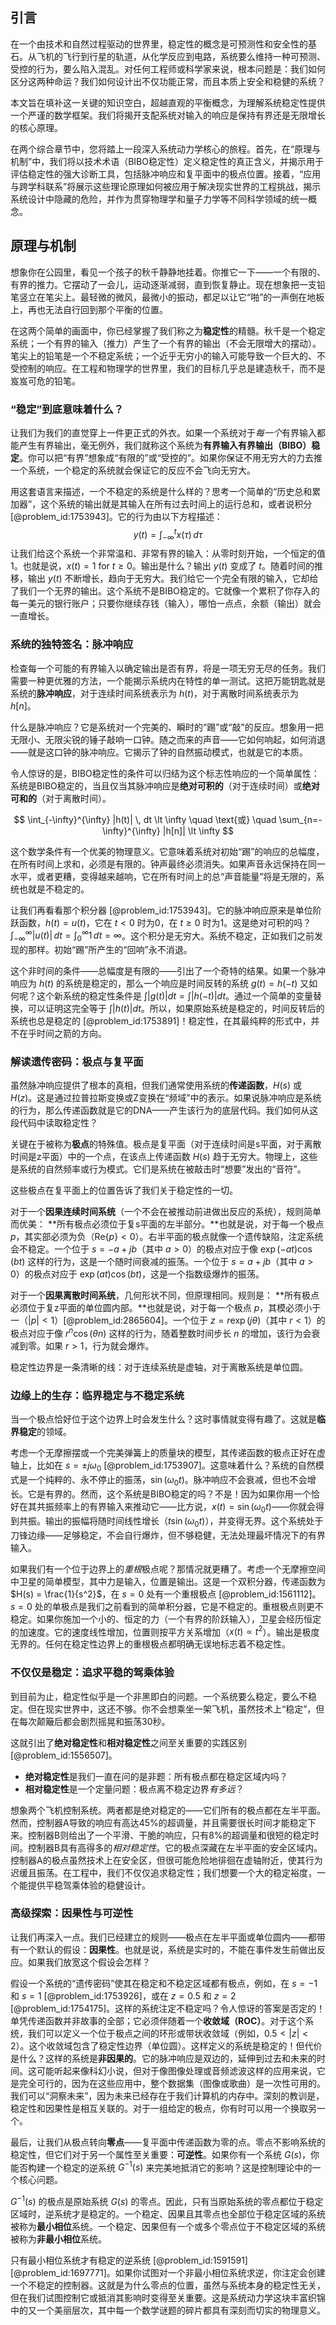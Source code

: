 ## 引言
在一个由技术和自然过程驱动的世界里，稳定性的概念是可预测性和安全性的基石。从飞机的飞行到行星的轨道，从化学反应到电路，系统要么维持一种可预测、受控的行为，要么陷入混乱。对任何工程师或科学家来说，根本问题是：我们如何区分这两种命运？我们如何设计出不仅功能正常，而且本质上安全和稳健的系统？

本文旨在填补这一关键的知识空白，超越直观的平衡概念，为理解系统稳定性提供一个严谨的数学框架。我们将揭开支配系统对输入的响应是保持有界还是无限增长的核心原理。

在两个综合章节中，您将踏上一段深入系统动力学核心的旅程。首先，在“原理与机制”中，我们将以技术术语（BIBO稳定性）定义稳定性的真正含义，并揭示用于评估稳定性的强大诊断工具，包括脉冲响应和复平面中的极点位置。接着，“应用与跨学科联系”将展示这些理论原理如何被应用于解决现实世界的工程挑战，揭示系统设计中隐藏的危险，并作为贯穿物理学和量子力学等不同科学领域的统一概念。

## 原理与机制

想象你在公园里，看见一个孩子的秋千静静地挂着。你推它一下——一个有限的、有界的推力。它摆动了一会儿，运动逐渐减弱，直到恢复静止。现在想象把一支铅笔竖立在笔尖上。最轻微的微风，最微小的振动，都足以让它“啪”的一声倒在地板上，再也无法自行回到那个平衡的位置。

在这两个简单的画面中，你已经掌握了我们称之为**稳定性**的精髓。秋千是一个稳定系统；一个有界的输入（推力）产生了一个有界的输出（不会无限增大的摆动）。笔尖上的铅笔是一个不稳定系统；一个近乎无穷小的输入可能导致一个巨大的、不受控制的响应。在工程和物理学的世界里，我们的目标几乎总是建造秋千，而不是岌岌可危的铅笔。

### “稳定”到底意味着什么？

让我们为我们的直觉穿上一件更正式的外衣。如果一个系统对于*每一个*有界输入都能产生有界输出，毫无例外，我们就称这个系统为**有界输入有界输出（BIBO）稳定**。你可以把“有界”想象成“有限的”或“受控的”。如果你保证不用无穷大的力去推一个系统，一个稳定的系统就会保证它的反应不会飞向无穷大。

用这套语言来描述，一个不稳定的系统是什么样的？思考一个简单的“历史总和累加器”，这个系统的输出就是其输入在所有过去时间上的运行总和，或者说积分 [@problem_id:1753943]。它的行为由以下方程描述：
$$y(t) = \int_{-\infty}^{t} x(\tau) \, d\tau$$
让我们给这个系统一个非常温和、非常有界的输入：从零时刻开始，一个恒定的值1。也就是说，$x(t) = 1$ for $t \ge 0$。输出是什么？输出 $y(t)$ 变成了 $t$。随着时间的推移，输出 $y(t)$ 不断增长，趋向于无穷大。我们给它一个完全有限的输入，它却给了我们一个无界的输出。这个系统不是BIBO稳定的。它就像一个累积了你存入的每一美元的银行账户；只要你继续存钱（输入），哪怕一点点，余额（输出）就会一直增长。

### 系统的独特签名：脉冲响应

检查每一个可能的有界输入以确定输出是否有界，将是一项无穷无尽的任务。我们需要一种更优雅的方法，一个能揭示系统内在特性的单一测试。这把万能钥匙就是系统的**脉冲响应**，对于连续时间系统表示为 $h(t)$，对于离散时间系统表示为 $h[n]$。

什么是脉冲响应？它是系统对一个完美的、瞬时的“踢”或“敲”的反应。想象用一把无限小、无限尖锐的锤子敲响一口钟。随之而来的声音——它如何响起，如何消退——就是这口钟的脉冲响应。它揭示了钟的自然振动模式，也就是它的本质。

令人惊讶的是，BIBO稳定性的条件可以归结为这个标志性响应的一个简单属性：系统是BIBO稳定的，当且仅当其脉冲响应是**绝对可积的**（对于连续时间）或**绝对可和的**（对于离散时间）。

$$ \int_{-\infty}^{\infty} |h(t)| \, dt \lt \infty \quad \text{或} \quad \sum_{n=-\infty}^{\infty} |h[n]| \lt \infty $$

这个数学条件有一个优美的物理意义。它意味着系统对初始“踢”的响应的总幅度，在所有时间上求和，必须是有限的。钟声最终必须消失。如果声音永远保持在同一水平，或者更糟，变得越来越响，它在所有时间上的总“声音能量”将是无限的，系统也就是不稳定的。

让我们再看看那个积分器 [@problem_id:1753943]。它的脉冲响应原来是单位阶跃函数，$h(t) = u(t)$，它在 $t \lt 0$ 时为0，在 $t \ge 0$ 时为1。这是绝对可积的吗？$\int_{-\infty}^{\infty} |u(t)| \, dt = \int_{0}^{\infty} 1 \, dt = \infty$。这个积分是无穷大。系统不稳定，正如我们之前发现的那样。初始“踢”所产生的“回响”永不消退。

这个非时间的条件——总幅度是有限的——引出了一个奇特的结果。如果一个脉冲响应为 $h(t)$ 的系统是稳定的，那么一个响应是时间反转的系统 $g(t) = h(-t)$ 又如何呢？这个新系统的稳定性条件是 $\int |g(t)| dt = \int |h(-t)| dt$。通过一个简单的变量替换，可以证明这完全等于 $\int |h(t)| dt$。所以，如果原始系统是稳定的，时间反转后的系统也总是稳定的 [@problem_id:1753891]！稳定性，在其最纯粹的形式中，并不在乎时间之箭的方向。

### 解读遗传密码：极点与复平面

虽然脉冲响应提供了根本的真相，但我们通常使用系统的**传递函数**，$H(s)$ 或 $H(z)$。这是通过拉普拉斯变换或Z变换在“频域”中的表示。如果说脉冲响应是系统的行为，那么传递函数就是它的DNA——产生该行为的底层代码。我们如何从这段代码中读取稳定性？

关键在于被称为**极点**的特殊值。极点是复平面（对于连续时间是s平面，对于离散时间是z平面）中的一个点，在该点上传递函数 $H(s)$ 趋于无穷大。物理上，这些是系统的自然频率或行为模式。它们是系统在被敲击时“想要”发出的“音符”。

这些极点在复平面上的位置告诉了我们关于稳定性的一切。

对于一个**因果连续时间系统**（一个不会在被推动前进做出反应的系统），规则简单而优美：
**所有极点必须位于复s平面的左半部分。**也就是说，对于每一个极点 $p$，其实部必须为负（$\text{Re}\{p\} \lt 0$）。右半平面的极点就像一个遗传缺陷，注定系统会不稳定。一个位于 $s = -a + jb$（其中 $a \gt 0$）的极点对应于像 $\exp(-at) \cos(bt)$ 这样的行为，这是一个随时间衰减的振荡。一个位于 $s = a + jb$（其中 $a \gt 0$）的极点对应于 $\exp(at) \cos(bt)$，这是一个指数级爆炸的振荡。

对于一个**因果离散时间系统**，几何形状不同，但原理相同。规则是：
**所有极点必须位于复z平面的单位圆内部。**也就是说，对于每一个极点 $p$，其模必须小于一（$|p| \lt 1$）[@problem_id:2865604]。一个位于 $z=r \exp(j\theta)$（其中 $r \lt 1$）的极点对应于像 $r^n \cos(\theta n)$ 这样的行为，随着整数时间步长 $n$ 的增加，该行为会衰减到零。如果 $r \gt 1$，行为就会爆炸。

稳定性边界是一条清晰的线：对于连续系统是虚轴，对于离散系统是单位圆。

### 边缘上的生存：临界稳定与不稳定系统

当一个极点恰好位于这个边界上时会发生什么？这时事情就变得有趣了。这就是**临界稳定**的领域。

考虑一个无摩擦摆或一个完美弹簧上的质量块的模型，其传递函数的极点正好在虚轴上，比如在 $s = \pm j\omega_0$ [@problem_id:1753907]。这意味着什么？系统的自然模式是一个纯粹的、永不停止的振荡，$\sin(\omega_0 t)$。脉冲响应不会衰减，但也不会增长。它是有界的。然而，这个系统是BIBO稳定的吗？不是！因为如果你用一个恰好在其共振频率上的有界输入来推动它——比方说，$x(t) = \sin(\omega_0 t)$——你就会得到共振。输出的振幅将随时间线性增长（$t \sin(\omega_0 t)$），并变得无界。这个系统处于刀锋边缘——足够稳定，不会自行爆炸，但不够稳健，无法处理最坏情况下的有界输入。

如果我们有一个位于边界上的*重根*极点呢？那情况就更糟了。考虑一个无摩擦空间中卫星的简单模型，其中力是输入，位置是输出。这是一个双积分器，传递函数为 $H(s) = \frac{1}{s^2}$，在 $s=0$ 处有一个重根极点 [@problem_id:1561112]。$s=0$ 处的单极点是我们之前看到的简单积分器，它是不稳定的。重根极点则更不稳定。如果你施加一个小的、恒定的力（一个有界的阶跃输入），卫星会经历恒定的加速度。它的速度线性增加，位置则按平方关系增加（$x(t) \propto t^2$）。输出是极度无界的。任何在稳定性边界上的重根极点都明确无误地标志着不稳定性。

### 不仅仅是稳定：追求平稳的驾乘体验

到目前为止，稳定性似乎是一个非黑即白的问题。一个系统要么稳定，要么不稳定。但在现实世界中，这还不够。你不会想乘坐一架飞机，虽然技术上“稳定”，但在每次颠簸后都会剧烈摇晃和振荡30秒。

这就引出了**绝对稳定性**和**相对稳定性**之间至关重要的实践区别 [@problem_id:1556507]。
*   **绝对稳定性**是我们一直在问的是非题：所有极点都在稳定区域内吗？
*   **相对稳定性**是一个定量问题：极点离不稳定边界*有多远*？

想象两个飞机控制系统。两者都是绝对稳定的——它们所有的极点都在左半平面。然而，控制器A导致的响应有高达45%的超调量，并且需要很长时间才能稳定下来。控制器B则给出了一个平滑、干脆的响应，只有8%的超调量和很短的稳定时间。控制器B具有高得多的*相对稳定性*。它的极点深藏在左半平面的安全区域内。控制器A的极点虽然技术上在安全区，但很可能危险地徘徊在虚轴附近，使其行为迟缓且振荡。在工程中，我们不仅仅追求稳定性；我们想要一个大的稳定裕度，一个能提供平稳驾乘体验的稳健设计。

### 高级探索：因果性与可逆性

让我们再深入一点。我们已经建立的规则——极点在左半平面或单位圆内——都带有一个默认的假设：**因果性**。也就是说，系统是实时的，不能在事件发生前做出反应。如果我们放宽这个假设会怎样？

假设一个系统的“遗传密码”使其在稳定和不稳定区域都有极点，例如，在 $s=-1$ 和 $s=1$ [@problem_id:1753926]，或在 $z=0.5$ 和 $z=2$ [@problem_id:1754175]。这样的系统注定不稳定吗？令人惊讶的答案是否定的！单凭传递函数并非故事的全部；它必须伴随着一个**收敛域（ROC）**。对于这个系统，我们可以定义一个位于极点之间的环形或带状收敛域（例如，$0.5 \lt |z| \lt 2$）。这个收敛域包含了稳定性边界（单位圆）。这样定义的系统是稳定的！但代价是什么？这样的系统是**非因果的**。它的脉冲响应是双边的，延伸到过去和未来的时间。这可能听起来像科幻小说，但对于像图像处理或音频滤波这样的应用来说，它是完全可行的，因为在这些应用中，整个数据集（图像或歌曲）是一次性可用的。我们可以“洞察未来”，因为未来已经存在于我们计算机的内存中。深刻的教训是，稳定性和因果性是相互关联的。对于一组给定的极点，你有时可以用一个换取另一个。

最后，让我们从极点转向**零点**——复平面中传递函数为零的点。零点不影响系统的稳定性，但它们对于另一个属性至关重要：**可逆性**。如果你有一个系统 $G(s)$，你能否构建一个稳定的逆系统 $G^{-1}(s)$ 来完美地抵消它的影响？这是控制理论中的一个核心问题。

$G^{-1}(s)$ 的极点是原始系统 $G(s)$ 的零点。因此，只有当原始系统的零点都位于稳定区域时，逆系统才是稳定的。一个稳定、因果且其零点也全部位于稳定区域的系统被称为**最小相位**系统。一个稳定、因果但有一个或多个零点位于不稳定区域的系统被称为**非最小相位**系统。

只有最小相位系统才有稳定的逆系统 [@problem_id:1591591] [@problem_id:1697771]。如果你试图对一个非最小相位系统求逆，你注定会创建一个不稳定的控制器。这就是为什么零点的位置，虽然与系统本身的稳定性无关，但在我们试图控制它或抵消其影响时变得至关重要。这是系统动力学这块丰富织锦中的又一个美丽层次，其中每一个数学谜题的碎片都具有深刻而切实的物理意义。

